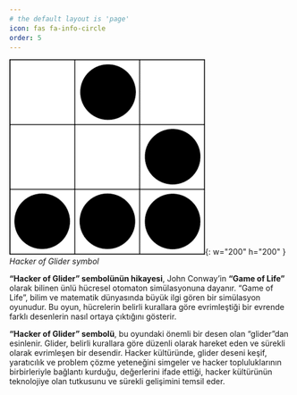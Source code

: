 ```yaml
---
# the default layout is 'page'
icon: fas fa-info-circle
order: 5
---
```


![hacker of glider](/assets/img/about/Glider_clarince63.png){: w="200" h="200" }
*Hacker of Glider symbol*

**“Hacker of Glider” sembolünün hikayesi**, John Conway’in **“Game of Life”** olarak bilinen ünlü hücresel otomaton simülasyonuna dayanır. “Game of Life”, bilim ve matematik dünyasında büyük ilgi gören bir simülasyon oyunudur. 
Bu oyun, hücrelerin belirli kurallara göre evrimleştiği bir evrende farklı desenlerin nasıl ortaya çıktığını gösterir.

**“Hacker of Glider” sembolü**, bu oyundaki önemli bir desen olan “glider”dan esinlenir. Glider, belirli kurallara göre düzenli olarak hareket eden ve sürekli olarak evrimleşen bir desendir. Hacker kültüründe, glider deseni keşif, yaratıcılık ve problem çözme yeteneğini simgeler ve hacker topluluklarının birbirleriyle bağlantı kurduğu, değerlerini ifade ettiği, hacker kültürünün teknolojiye olan tutkusunu ve sürekli gelişimini temsil eder.
